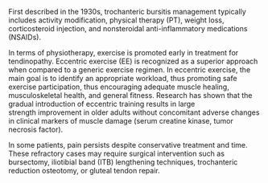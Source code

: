 First described in the 1930s, trochanteric bursitis management typically includes activity modification, physical therapy (PT), weight loss, corticosteroid injection, and nonsteroidal anti-inflammatory medications (NSAIDs).

In terms of physiotherapy, exercise is promoted early in treatment for tendinopathy. Eccentric exercise (EE) is recognized as a superior approach when compared to a generic exercise regimen. In eccentric exercise, the main goal is to identify an appropriate workload, thus promoting safe exercise participation, thus encouraging adequate muscle healing, musculoskeletal health, and general fitness. Research has shown that the gradual introduction of eccentric training results in large strength improvement in older adults without concomitant adverse changes in clinical markers of muscle damage (serum creatine kinase, tumor necrosis factor).

In some patients, pain persists despite conservative treatment and time. These refractory cases may require surgical intervention such as bursectomy, iliotibial band (ITB) lengthening techniques, trochanteric reduction osteotomy, or gluteal tendon repair.